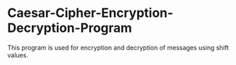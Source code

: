 # Caesar-Cipher-Encryption-Decryption-Program
This program is used for encryption and decryption of messages using shift values.
